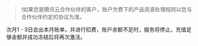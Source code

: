 >!如果您是腾讯云合作伙伴的客户，账户欠费下的产品资源处理规则以您与合作伙伴约定的协议为准。

次月1 - 3日会出本月账单，并进行扣费，账户余额不足时，服务将停止，充值足够金额并成功冻结后将再次激活。

